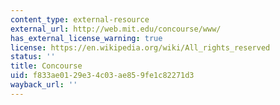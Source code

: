 ```yaml
---
content_type: external-resource
external_url: http://web.mit.edu/concourse/www/
has_external_license_warning: true
license: https://en.wikipedia.org/wiki/All_rights_reserved
status: ''
title: Concourse
uid: f833ae01-29e3-4c03-ae85-9fe1c82271d3
wayback_url: ''
---
```

